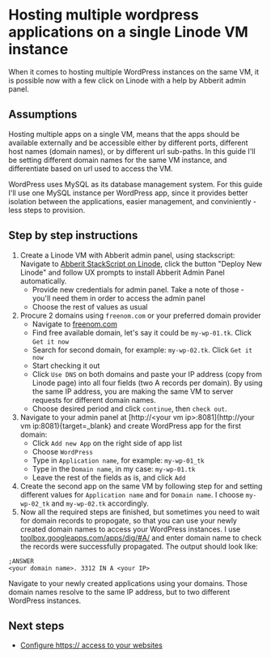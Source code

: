 # Hosting multiple wordpress applications on a single Linode VM instance

When it comes to hosting multiple WordPress instances on the same VM, it is possible now with a few click on Linode with a help by Abberit admin panel.

## Assumptions
Hosting multiple apps on a single VM, means that the apps should be available externally and be accessible either by different ports, different host names (domain names), or by different url sub-paths. In this guide I'll be setting different domain names for the same VM instance, and differentiate based on url used to access the VM.

WordPress uses MySQL as its database management system. For this guide I'll use one MySQL instance per WordPress app, since it provides better isolation between the applications, easier management, and conviniently - less steps to provision.

## Step by step instructions
1. Create a Linode VM with Abberit admin panel, using stackscript: Navigate to [Abberit StackScript on Linode](https://cloud.linode.com/linodes/create?type=StackScripts&subtype=Community&stackScriptID=759545), click the button "Deploy New Linode" and follow UX prompts to install Abberit Admin Panel automatically.
    * Provide new credentials for admin panel. Take a note of those - you'll need them in order to access the admin panel
    * Choose the rest of values as usual
2. Procure 2 domains using `freenom.com` or your preferred domain provider
    * Navigate to [freenom.com](https://freenom.com)
    * Find free available domain, let's say it could be `my-wp-01.tk`. Click `Get it now`
    * Search for second domain, for example: `my-wp-02.tk`. Click `Get it now`
    * Start checking it out
    * Click `Use DNS` on both domains and paste your IP address (copy from Linode page) into all four fields (two A records per domain). By using the same IP address, you are making the same VM to server requests for different domain names.
    * Choose desired period and click `continue`, then `check out`.
3. Navigate to your admin panel at [http://&lt;your vm ip&gt;:8081](http://your vm ip:8081){target=_blank} and create WordPress app for the first domain:
    * Click `Add new App` on the right side of app list
    * Choose `WordPress`
    * Type in `Application name`, for example: `my-wp-01_tk`
    * Type in the `Domain name`, in my case: `my-wp-01.tk`
    * Leave the rest of the fields as is, and click `Add`
4. Create the second app on the same VM by following step for and setting different values for `Application name` and for `Domain name`. I choose `my-wp-02_tk` and `my-wp-02.tk` accordingly.
5. Now all the required steps are finished, but sometimes you need to wait for domain records to propogate, so that you can use your newly created domain names to access your WordPress instances. I use [toolbox.googleapps.com/apps/dig/#A/](https://toolbox.googleapps.com/apps/dig/#A/) and enter domain name to check the records were successfully propagated. The output should look like:
```
;ANSWER
<your domain name>. 3312 IN A <your IP>
```

Navigate to your newly created applications using your domains. Those domain names resolve to the same IP address, but to two different WordPress instances.

## Next steps
* [Configure https:// access to your websites](app-https.md)
